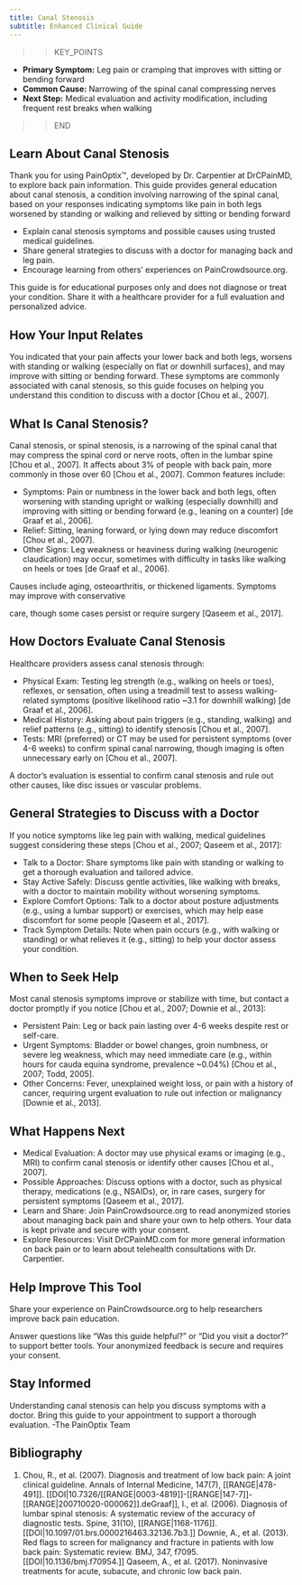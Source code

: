 ```yaml
---
title: Canal Stenosis
subtitle: Enhanced Clinical Guide
---
```


>>KEY_POINTS
- **Primary Symptom:** Leg pain or cramping that improves with sitting or bending forward
- **Common Cause:** Narrowing of the spinal canal compressing nerves
- **Next Step:** Medical evaluation and activity modification, including frequent rest breaks when walking
>>END

## Learn About Canal Stenosis
Thank you for using PainOptix™, developed by Dr. Carpentier at DrCPainMD, to explore back pain information. This guide provides general education about canal stenosis, a condition involving narrowing of the spinal canal, based on your responses indicating symptoms like pain in both legs worsened by standing or walking and relieved by sitting or bending forward
- Explain canal stenosis symptoms and possible causes using trusted medical guidelines.
- Share general strategies to discuss with a doctor for managing back and leg pain.
- Encourage learning from others’ experiences on PainCrowdsource.org.

This guide is for educational purposes only and does not diagnose or treat your condition. Share it with a healthcare provider for a full evaluation and personalized advice.
## How Your Input Relates
You indicated that your pain affects your lower back and both legs, worsens with standing or walking (especially on flat or downhill surfaces), and may improve with sitting or bending forward. These symptoms are commonly associated with canal stenosis, so this guide focuses on helping you understand this condition to discuss with a doctor [Chou et al., 2007].
## What Is Canal Stenosis?

Canal stenosis, or spinal stenosis, is a narrowing of the spinal canal that may compress the spinal cord or nerve roots, often in the lumbar spine [Chou et al., 2007]. It affects about 3% of people with back pain, more commonly in those over 60 [Chou et al., 2007]. Common features include:
- Symptoms: Pain or numbness in the lower back and both legs, often worsening with standing
upright or walking (especially downhill) and improving with sitting or bending forward (e.g., leaning on a counter) [de Graaf et al., 2006].
- Relief: Sitting, leaning forward, or lying down may reduce discomfort [Chou et al., 2007].
- Other Signs: Leg weakness or heaviness during walking (neurogenic claudication) may occur,
sometimes with difficulty in tasks like walking on heels or toes [de Graaf et al., 2006].

Causes include aging, osteoarthritis, or thickened ligaments. Symptoms may improve with conservative

care, though some cases persist or require surgery [Qaseem et al., 2017].
## How Doctors Evaluate Canal Stenosis
Healthcare providers assess canal stenosis through:
- Physical Exam: Testing leg strength (e.g., walking on heels or toes), reflexes, or sensation, often
using a treadmill test to assess walking-related symptoms (positive likelihood ratio ~3.1 for downhill walking) [de Graaf et al., 2006].
- Medical History: Asking about pain triggers (e.g., standing, walking) and relief patterns (e.g., sitting)
to identify stenosis [Chou et al., 2007].
- Tests: MRI (preferred) or CT may be used for persistent symptoms (over 4-6 weeks) to confirm
spinal canal narrowing, though imaging is often unnecessary early on [Chou et al., 2007].

A doctor’s evaluation is essential to confirm canal stenosis and rule out other causes, like disc issues or vascular problems.
## General Strategies to Discuss with a Doctor
If you notice symptoms like leg pain with walking, medical guidelines suggest considering these steps [Chou et al., 2007; Qaseem et al., 2017]:
- Talk to a Doctor: Share symptoms like pain with standing or walking to get a thorough evaluation
and tailored advice.
- Stay Active Safely: Discuss gentle activities, like walking with breaks, with a doctor to maintain
mobility without worsening symptoms.
- Explore Comfort Options: Talk to a doctor about posture adjustments (e.g., using a lumbar support)
or exercises, which may help ease discomfort for some people [Qaseem et al., 2017].
- Track Symptom Details: Note when pain occurs (e.g., with walking or standing) or what relieves it
(e.g., sitting) to help your doctor assess your condition.
## When to Seek Help
Most canal stenosis symptoms improve or stabilize with time, but contact a doctor promptly if you notice [Chou et al., 2007; Downie et al., 2013]:
- Persistent Pain: Leg or back pain lasting over 4-6 weeks despite rest or self-care.
- Urgent Symptoms: Bladder or bowel changes, groin numbness, or severe leg weakness, which may
need immediate care (e.g., within hours for cauda equina syndrome, prevalence ~0.04%) [Chou et al., 2007; Todd, 2005].
- Other Concerns: Fever, unexplained weight loss, or pain with a history of cancer, requiring urgent
evaluation to rule out infection or malignancy [Downie et al., 2013].
## What Happens Next
- Medical Evaluation: A doctor may use physical exams or imaging (e.g., MRI) to confirm canal
stenosis or identify other causes [Chou et al., 2007].
- Possible Approaches: Discuss options with a doctor, such as physical therapy, medications (e.g.,
NSAIDs), or, in rare cases, surgery for persistent symptoms [Qaseem et al., 2017].
- Learn and Share: Join PainCrowdsource.org to read anonymized stories about managing back pain
and share your own to help others. Your data is kept private and secure with your consent.
- Explore Resources: Visit DrCPainMD.com for more general information on back pain or to learn
about telehealth consultations with Dr. Carpentier.
## Help Improve This Tool
Share your experience on PainCrowdsource.org to help researchers improve back pain education.

Answer questions like “Was this guide helpful?” or “Did you visit a doctor?” to support better tools. Your anonymized feedback is secure and requires your consent.
## Stay Informed
Understanding canal stenosis can help you discuss symptoms with a doctor. Bring this guide to your appointment to support a thorough evaluation.
-The PainOptix Team

## Bibliography

1. Chou, R., et al. (2007). Diagnosis and treatment of low back pain: A joint clinical guideline. Annals of Internal Medicine, 147(7), [[RANGE|478-491]]. [[DOI|10.7326/[[RANGE|0003-4819]]-[[RANGE|147-7]]-[[RANGE|200710020-000062]].deGraaf]], I., et al. (2006). Diagnosis of lumbar spinal stenosis: A systematic review of the accuracy of diagnostic tests. Spine, 31(10), [[RANGE|1168-1176]]. [[DOI|10.1097/01.brs.0000216463.32136.7b3.]] Downie, A., et al. (2013). Red flags to screen for malignancy and fracture in patients with low back pain: Systematic review. BMJ, 347, f7095. [[DOI|10.1136/bmj.f70954.]] Qaseem, A., et al. (2017). Noninvasive treatments for acute, subacute, and chronic low back pain.